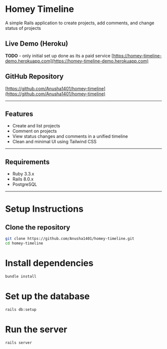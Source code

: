# Homey Timeline

A simple Rails application to create projects, add comments, and change status of projects

## Live Demo (Heroku) 
**TODO** - only initial set up done as its a paid service
[https://homey-timeline-demo.herokuapp.com](https://homey-timeline-demo.herokuapp.com)

## GitHub Repository
[https://github.com/Anusha1401/homey-timeline](https://github.com/Anusha1401/homey-timeline)

---

## Features

- Create and list projects
- Comment on projects
- View status changes and comments in a unified timeline
- Clean and minimal UI using Tailwind CSS

---

## Requirements
- Ruby 3.3.x
- Rails 8.0.x
- PostgreSQL

---

# Setup Instructions

## Clone the repository
```bash
git clone https://github.com/Anusha1401/homey-timeline.git
cd homey-timeline
```

# Install dependencies
```bash
bundle install
```
# Set up the database
```bash
rails db:setup
```
# Run the server
```bash
rails server
```